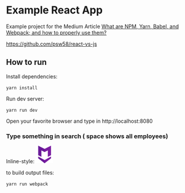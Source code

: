 # Example React App

Example project for the Medium Article [What are NPM, Yarn, Babel, and Webpack; and how to properly use them?](https://medium.com/@appristas/what-are-npm-yarn-babel-and-webpack-and-how-to-properly-use-them-d835a758f987)

https://github.com/psw58/react-vs-js

## How to run

Install dependencies:

    yarn install

Run dev server:

    yarn run dev

Open your favorite browser and type in http://localhost:8080

### Type something in search ( space shows all employees)

Inline-style: 
![alt text](https://github.com/adam-p/markdown-here/raw/master/src/common/images/icon48.png "Logo Title Text 1")


to build output files:

    yarn run webpack


